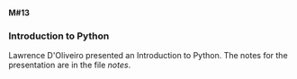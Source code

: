#### M#13

### Introduction to Python

Lawrence D'Oliveiro presented an Introduction to Python.
The notes for the presentation are in the file *notes*.
